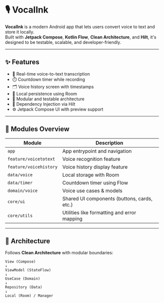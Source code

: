 # 🎙️ VocalInk

**VocalInk** is a modern Android app that lets users convert voice to text and store it locally.  
Built with **Jetpack Compose**, **Kotlin Flow**, **Clean Architecture**, and **Hilt**, it's designed to be testable, scalable, and developer-friendly.

---

## ✨ Features

- 🎤 Real-time voice-to-text transcription
- ⏱️ Countdown timer while recording
- 🗂️ Voice history screen with timestamps
- 💾 Local persistence using Room
- 🧪 Modular and testable architecture
- 💉 Dependency Injection via Hilt
- ⚙️ Jetpack Compose UI with preview support

---

## 🧩 Modules Overview

| Module                     | Description |
|---------------------------|-------------|
| `app`                     | App entrypoint and navigation |
| `feature/voicetotext`     | Voice recognition feature |
| `feature/voicehistory`    | Voice history display feature |
| `data/voice`              | Local storage with Room |
| `data/timer`              | Countdown timer using Flow |
| `domain/voice`            | Voice use cases & models |
| `core/ui`                 | Shared UI components (buttons, cards, etc.) |
| `core/utils`              | Utilities like formatting and error mapping |

---

## 📐 Architecture

Follows **Clean Architecture** with modular boundaries:

```text
View (Compose)
↓
ViewModel (StateFlow)
↓
UseCase (Domain)
↓
Repository (Data)
↓
Local (Room) / Manager
